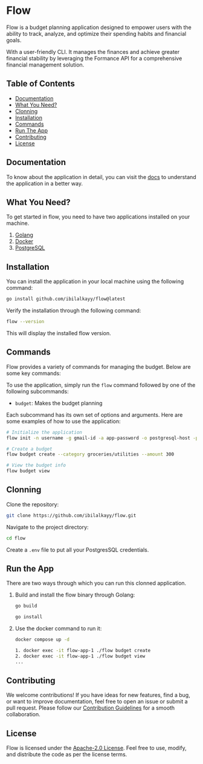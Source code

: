 # Flow

Flow is a budget planning application designed to empower users with the ability to track,  analyze, and optimize their spending habits and financial goals. 

With a user-friendly CLI. It manages the finances and achieve greater financial stability  by leveraging the Formance API for a comprehensive financial management solution.

## Table of Contents

- [Documentation](#documentation)
- [What You Need?](#what-you-need)
- [Clonning](#clonning)
- [Installation](#installation)
- [Commands](#commands)
- [Run The App](#run-the-app)
- [Contributing](#contributing)
- [License](#license)


## Documentation

To know about the application in detail, you can visit the [docs](https://github.com/ibilalkayy/flow/tree/main/docs) to understand the application in a better way.

## What You Need?

To get started in flow, you need to have two applications installed on your machine.

1. [Golang](https://go.dev/dl/)
2. [Docker](https://www.docker.com/get-started/)
3. [PostgreSQL](https://www.postgresql.org/)

## Installation

You can install the application in your local machine using the following command:

  ```bash
  go install github.com/ibilalkayy/flow@latest
  ```

Verify the installation through the following command:

```bash
flow --version
```

This will display the installed flow version.

## Commands

Flow provides a variety of commands for managing the budget. Below are some key commands:

To use the application, simply run the `flow` command followed by one of the following subcommands:

- `budget`: Makes the budget planning

Each subcommand has its own set of options and arguments. Here are some examples of how to use the application:

```bash
# Initialize the application
flow init -n username -g gmail-id -a app-password -o postgresql-host -p postgresql-port -u postgresql-user -w postgresql-password -d postgresql-dbname -s sslmode

# Create a budget
flow budget create --category groceries/utilities --amount 300

# View the budget info
flow budget view
```

## Clonning

Clone the repository:

```bash
git clone https://github.com/ibilalkayy/flow.git
```

Navigate to the project directory:

```bash
cd flow
```

Create a `.env` file to put all your PostgresSQL credentials.

## Run the App

There are two ways through which you can run this clonned application.

1. Build and install the flow binary through Golang:

    ```bash
    go build
    ```

    ```bash
    go install
    ```
2. Use the docker command to run it:

    ```bash
    docker compose up -d
    ```

    ```bash
    1. docker exec -it flow-app-1 ./flow budget create
    2. docker exec -it flow-app-1 ./flow budget view
    ...
    ```

## Contributing

We welcome contributions! If you have ideas for new features, find a bug, or want to improve documentation, feel free to open an issue or submit a pull request. Please follow our [Contribution Guidelines](CONTRIBUTING.md) for a smooth collaboration.

## License

Flow is licensed under the [Apache-2.0 License](LICENSE). Feel free to use, modify, and distribute the code as per the license terms.